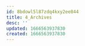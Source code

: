 ```yaml
---
id: 8bdowl5l87zdq4kxy2ee844
title: 4_Archives
desc: ''
updated: 1666563937830
created: 1666563937830
---
```

